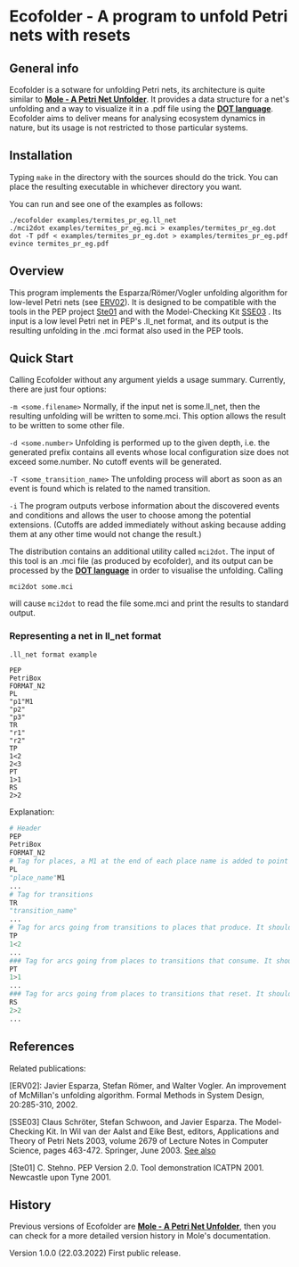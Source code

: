 # Ecofolder - A program to unfold Petri nets with resets

## General info

Ecofolder is a sotware for unfolding Petri nets, its architecture is quite similar to [**Mole - A Petri Net Unfolder**](http://www.lsv.fr/~schwoon/tools/mole/). It provides a data structure for a net's unfolding and a way to visualize it in a .pdf file using the [**DOT language**](https://graphviz.org/doc/info/lang.html). Ecofolder aims to deliver means for analysing ecosystem dynamics in nature, but its usage is not restricted to those particular systems.

## Installation

Typing `make` in the directory with the sources should do the trick. You can place the resulting executable in whichever directory you want.

You can run and see one of the examples as follows:

```console
./ecofolder examples/termites_pr_eg.ll_net
./mci2dot examples/termites_pr_eg.mci > examples/termites_pr_eg.dot
dot -T pdf < examples/termites_pr_eg.dot > examples/termites_pr_eg.pdf
evince termites_pr_eg.pdf
```

## Overview

This program implements the Esparza/Römer/Vogler unfolding algorithm for
low-level Petri nets (see [ERV02](#erv02)). It is designed to be compatible with
the tools in the PEP project [Ste01](#ste01) and with the Model-Checking Kit [SSE03](#sse03)
. Its input is a low level Petri net in PEP's .ll_net format, and its output
is the resulting unfolding in the .mci format also used in the PEP tools.

## Quick Start

Calling Ecofolder without any argument yields a usage summary.
Currently, there are just four options:

`-m <some.filename>`
	Normally, if the input net is some.ll_net, then the resulting
	unfolding will be written to some.mci. This option allows the
	result to be written to some other file.

`-d <some.number>`
	Unfolding is performed up to the given depth, i.e. the generated
	prefix contains all events whose local configuration size does
	not exceed some.number. No cutoff events will be generated.

`-T <some_transition_name>`
	The unfolding process will abort as soon as an event is found
	which is related to the named transition.

`-i`	The program outputs verbose information about the discovered
	events and conditions and allows the user to choose among the
	potential extensions. (Cutoffs are added immediately without
	asking because adding them at any other time would not change
	the result.)

The distribution contains an additional utility
called `mci2dot`. The input of this tool is an .mci file (as produced
by ecofolder), and its output can be processed by the [**DOT language**](https://graphviz.org/doc/info/lang.html) in
order to visualise the unfolding. Calling

```console
mci2dot some.mci
```

will cause `mci2dot` to read the file some.mci and print the results
to standard output.

### Representing a net in ll_net format

```
.ll_net format example

PEP 
PetriBox
FORMAT_N2
PL 
"p1"M1
"p2"
"p3"
TR
"r1"
"r2"
TP
1<2
2<3
PT
1>1
RS
2>2
```

Explanation:
```python
# Header
PEP 
PetriBox
FORMAT_N2
# Tag for places, a M1 at the end of each place name is added to point out is marked for the initial marking.
PL
"place_name"M1 
...
# Tag for transitions
TR
"transition_name"
...
# Tag for arcs going from transitions to places that produce. It should be interpreted as the first transition produces a token in the second place, i.e., first_transition < second_place.
TP
1<2
...
### Tag for arcs going from places to transitions that consume. It should be interpreted as the first transition consumes a token in the first place, i.e., first_place > first_transition.
PT
1>1
...
### Tag for arcs going from places to transitions that reset. It should be interpreted as the second transition resets all tokens (if any) in the second place, i.e., second_place > second_transition.
RS
2>2
...
```
## References

Related publications:

<a id=erv02>[ERV02]</a>: Javier Esparza, Stefan Römer, and Walter Vogler. An improvement of
	McMillan's unfolding algorithm. Formal Methods in System Design,
	20:285-310, 2002.

<a id=sse03>[SSE03]</a> Claus Schröter, Stefan Schwoon, and Javier Esparza. The Model-Checking
	Kit. In Wil van der Aalst and Eike Best, editors, Applications and
	Theory of Petri Nets 2003, volume 2679 of Lecture Notes in Computer
	Science, pages 463-472. Springer, June 2003. [See also](https://doi.org/10.1007/3-540-44919-1_29)

<a id=ste01>[Ste01]</a> C. Stehno. PEP Version 2.0. Tool demonstration ICATPN 2001.
	Newcastle upon Tyne 2001.

## History

Previous versions of Ecofolder are [**Mole - A Petri Net Unfolder**](http://www.lsv.fr/~schwoon/tools/mole/), then you can check for a more detailed version history in Mole's documentation.

Version 1.0.0 (22.03.2022)
	First public release.
